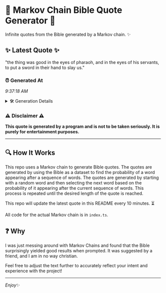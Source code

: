 # 📖 Markov Chain Bible Quote Generator 📖

Infinite quotes from the Bible generated by a Markov chain. ✨

## ✨ Latest Quote ✨
"the thing was good in the eyes of pharaoh, and in the eyes of his servants, to put a sword in their hand to slay us."

### ⏰ Generated At
*9:37:18 AM*

<details>
    <summary>🛠️ Generation Details</summary>
    <p>
        <strong>🌱 Seed:</strong> the<br>
        <strong>🔄 Iterations:</strong> 25<br>
        <strong>📜 Context History:</strong><br>[ the ]: thing<br>[ the, thing ]: was<br>[ the, thing, was ]: good<br>[ the, thing, was, good ]: in<br>[ the, thing, was, good, in ]: the<br>[ the, thing, was, good, in, the ]: eyes<br>[ thing, was, good, in, the, eyes ]: of<br>[ was, good, in, the, eyes, of ]: pharaoh,<br>[ good, in, the, eyes, of, pharaoh, ]: and<br>[ in, the, eyes, of, pharaoh,, and ]: in<br>[ the, eyes, of, pharaoh,, and, in ]: the<br>[ eyes, of, pharaoh,, and, in, the ]: eyes<br>[ of, pharaoh,, and, in, the, eyes ]: of<br>[ pharaoh,, and, in, the, eyes, of ]: his<br>[ and, in, the, eyes, of, his ]: servants,<br>[ in, the, eyes, of, his, servants, ]: to<br>[ the, eyes, of, his, servants,, to ]: put<br>[ eyes, of, his, servants,, to, put ]: a<br>[ of, his, servants,, to, put, a ]: sword<br>[ his, servants,, to, put, a, sword ]: in<br>[ servants,, to, put, a, sword, in ]: their<br>[ to, put, a, sword, in, their ]: hand<br>[ put, a, sword, in, their, hand ]: to<br>[ a, sword, in, their, hand, to ]: slay<br>[ sword, in, their, hand, to, slay ]: us.<br>
    </p>
</details>

### ⚠️ Disclaimer ⚠️
**This quote is generated by a program and is not to be taken seriously. It is purely for entertainment purposes.**

---

## 🔍 How It Works

This repo uses a Markov chain to generate Bible quotes. The quotes are generated by using the Bible as a dataset to find the probability of a word appearing after a sequence of words. The quotes are generated by starting with a random word and then selecting the next word based on the probability of it appearing after the current sequence of words. This process is repeated until the desired length of the quote is reached.

This repo will update the latest quote in this README every 10 minutes. ⏳

All code for the actual Markov chain is in `index.ts`.

## ❓ Why

I was just messing around with Markov Chains and found that the Bible surprisingly yielded good results when prompted. 
It was suggested by a friend, and I am in no way christian.

Feel free to adjust the text further to accurately reflect your intent and experience with the project!

---

*Enjoy*✨
